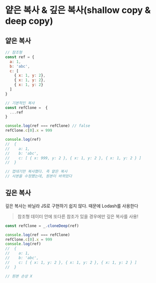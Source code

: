 # 얕은 복사 & 깊은 복사(shallow copy & deep copy)

## 얕은 복사
```js
// 참조형
const ref = {
  a: 1,
  b: 'abc',
  c: [
    { x: 1, y: 2},
    { x: 1, y: 2},
    { x: 1, y: 2}
  ]
}

// 기본적인 복사
const refClone =  {
  ...ref
}

console.log(ref === refClone) // false
refClone.c[0].x = 999

console.log(ref)
//  {
//    a: 1,
//    b: 'abc',
//    c: [ { x: 999, y: 2 }, { x: 1, y: 2 }, { x: 1, y: 2 } ]
//  }

// 껍데기만 복사했다. 즉 얕은 복사
// 사본을 수정헀는데, 원본이 바뀌었다
```

## 깊은 복사
깊은 복사는 바닐라 JS로 구현하기 쉽지 않다. 때문에 Lodash를 사용한다 
> 참조형 데이터 안에 또다른 참조가 있을 경우에만 깊은 복사를 사용!
```js
const refClone = _.cloneDeep(ref)

console.log(ref === refClone)
refClone.c[0].x = 999
console.log(ref)
//  {
//    a: 1,
//    b: 'abc',
//    c: [ { x: 1, y: 2 }, { x: 1, y: 2 }, { x: 1, y: 2 } ]
//  }

// 원본 손상 X
```